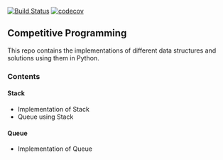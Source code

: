 [![Build Status](https://travis-ci.org/riyasyash/CompetitiveProgramming.svg?branch=master)](https://travis-ci.org/riyasyash/CompetitiveProgramming)
[![codecov](https://codecov.io/gh/riyasyash/CompetitiveProgramming/branch/master/graph/badge.svg)](https://codecov.io/gh/riyasyash/CompetitiveProgramming)

## Competitive Programming
This repo contains the implementations of different data structures and solutions using them in Python.

### Contents

#### Stack
* Implementation of Stack
* Queue using Stack

#### Queue
* Implementation of Queue


